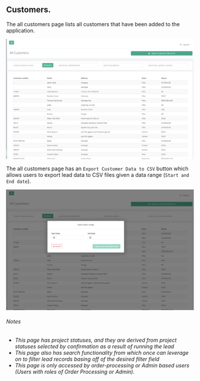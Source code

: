 ## Customers.

The all customers page lists all customers that have been added to the application.

![All Customers page screenshot](/orderprocessing/images/all-customers-page-op.png?raw=true "All Customers page")

The all customers page has an `Export Customer Data to CSV` button which allows users to export lead data to CSV files
given a data range (`Start and End date`).

![Export customers form screenshot](/orderprocessing/images/export-customer-data-form-all-cust-page.png?raw=true "Export customers form")

###### Notes
* _This page has project statuses, and they are derived from project statuses selected by confirmation as a result of 
  running the lead_
* _This page also has search functionality from which once can leverage on to filter lead records basing off of the
  desired filter field_
* _This page is only accessed by order-processing or Admin based users (Users with roles of Order Processing or Admin)._
